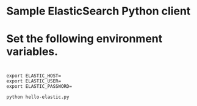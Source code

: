 # Sample ElasticSearch Python client

#
# Set the following environment variables.
#
```
export ELASTIC_HOST=
export ELASTIC_USER=
export ELASTIC_PASSWORD=
```

```
python hello-elastic.py
```